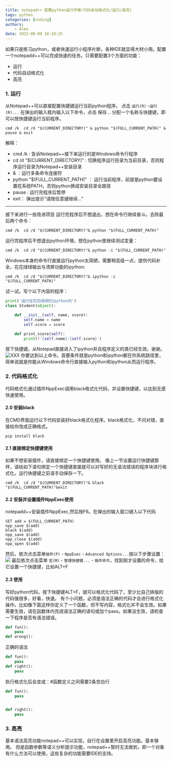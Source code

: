 ```yaml
---
title: notepad++ 配置python运行环境(代码自动格式化/运行/高亮)
tags: python
categories: [coding]
authors:
    - Alex
date: 2022-08-09 10:18:25
---
```

如果只是练习python，或者快速运行小程序片断，各种IDE就显得大材小用。配置一个notepadd++可以完成快速的任务。只需要配置3个方面的功能：

* 运行
* 代码自动格式化
* 高亮
  
### 1. 运行
从Notepad++可以直接配置快捷键运行当前python程序。
点击 `运行(R)` -`运行(R)...`
在弹出的输入框内输入以下命令，点击 保存... 分配一个名称与快捷键，即可以按快捷键运行当前程序。
```
cmd /k  cd /d "$(CURRENT_DIRECTORY)" & python "$(FULL_CURRENT_PATH)" & pause & exit
```
解释：

* cmd /k   : 告诉Notepad++接下来运行的是Windows命令行程序 
* cd /d "\$(CURRENT_DIRECTORY)"  : 切换程序运行目录为当前目录，否则程序运行目录为Notepad++安装目录
* &  ：运行多条命令连接符
* python "\$(FULL_CURRENT_PATH)"  ： 运行当前程序，前提是python要设置在系统PATH，否则python换成安装目录全路径
* pause : 运行完程序后暂停
* exit： 弹出提示"请按任意键继续..."

<!-- more -->
  ---
接下来进行一些改进项目
运行完程序后不想退出，想在命令行继续奋斗。去除最后两个命令：

`cmd /k  cd /d "$(CURRENT_DIRECTORY)"& python "$(FULL_CURRENT_PATH)"`

运行完程序后不想退出python环境，想在python里继续测试变量：

`cmd /k  cd /d "$(CURRENT_DIRECTORY)"& python -i "$(FULL_CURRENT_PATH)"`

Windows本身的命令行直接运行python太简陋，需要稍高级一点，提供代码补全，花花绿绿输出与清屏功能的ipython:

`cmd /k  cd /d "$(CURRENT_DIRECTORY)"& ipython -i "$(FULL_CURRENT_PATH)"`

试一试。写个以下内容的程序：
```py
print('运行在花花绿绿的Ipython内')
class Student(object):

    def __init__(self, name, score):
        self.name = name
        self.score = score

    def print_score(self):
        print(f'{self.name}:{self.score}')
```
按下快捷键。从Notepad直接进入了ipython并且程序定义的类已经生效。谢谢。
​![XXX](https://pic3.zhimg.com/v2-a5a0888d39d46092ef22a855892e9e46_r.jpg)
你要达到以上命令。首要条件就是python和ipython都在你系统路径里，简单说就是你能从Windows命令行直接输入python和ipython从而运行程序。

### 2. 代码格式化
代码格式化通过插件NppExec调用black格式化代码，并设置快捷键，以达到无感快速使用。
#### 2.0 安装black
在CMD界面运行以下代码安装好black格式化程序。black格式化，不问对错，直接给你改成正确格式。

`pip install black`

#### 2.1 直接绑定快捷键使用
如果不想安装插件，请直接绑定一个快捷键使用。
像上一节设置运行快捷键那样，请给如下语句绑定一个快捷键直接就可以对写好的无语法错误的程序块进行格式化。运行快捷键之前请手动保存一下。

`cmd /k  cd /d "$(CURRENT_DIRECTORY)"& black "$(FULL_CURRENT_PATH)"&exit`

#### 2.2 安装并设置插件NppExec使用
notepadd++安装插件NppExec,然后按F6。在弹出的输入窗口键入以下代码
```
SET add = $(FULL_CURRENT_PATH)
npp_save $(add)
black $(add)
npp_save $(add)
npp_close $(add)
npp_open $(add)
```
然后，依次点击菜单`插件(P)` -  `NppExec` - `Advanced Options...`按以下步骤设置：
![](https://cdn.jsdelivr.net/gh/chinabiue/img@latest/giteepages/nppexec.png)
最后依次点击菜单 `宏(M)` -  `管理快捷键...` - `插件命令`，找到刚才设置的命令，给它设置一个快捷键，比如ALT+F
#### 2.3 使用
写好python代码，按下快捷键ALT+F，就可以格式化代码了，至少比自己排版的代码强很多，好看，快速。
有个小问题，必须是语法正确的代码才会进行格式化操作。比如像下面这样你定义了一个函数，但不写内容，格式化并不会生效。如果需要生效，请在函数体内完成语法正确的语句或加个pass。如果没生效，请检查一下程序是否有语法错误。
```python
def fun():
    pass
def wrong():
```

正确的语法
```python
def fun():
    pass
def right():
    pass
```
执行格式化后会变成：#函数定义之间需要2条空白行
```python
def fun():
    pass


def right():
    pass
```

### 3. 高亮
基本语法高亮功能notepad++可以实现，自行在设置里开启高亮功能。基本够用。
但是函数参数等语义分析提示功能，notepad++暂时无法做到，即一个对象有什么方法可以使用，这些复杂的功能需要IDE的支持。
